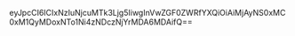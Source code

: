 eyJpcCI6ICIxNzIuNjcuMTk3Ljg5IiwgInVwZGF0ZWRfYXQiOiAiMjAyNS0xMC0xM1QyMDoxNTo1Ni4zNDczNjYrMDA6MDAifQ==